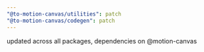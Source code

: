 ```yaml
---
"@to-motion-canvas/utilities": patch
"@to-motion-canvas/codegen": patch
---
```


updated across all packages, dependencies on @motion-canvas
